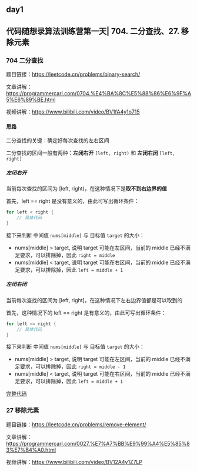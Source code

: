 ## day1

## 代码随想录算法训练营第一天| 704. 二分查找、27. 移除元素

### 704 二分查找

题目链接：https://leetcode.cn/problems/binary-search/

文章讲解：https://programmercarl.com/0704.%E4%BA%8C%E5%88%86%E6%9F%A5%E6%89%BE.html

视频讲解：https://www.bilibili.com/video/BV1fA4y1o715

#### 思路
二分查找的关键：确定好每次查找的左右区间

二分查找的区间一般有两种：**左闭右开** `[left, right)` 和 **左闭右闭** `[left, right]`

##### 左闭右开

当前每次查找的区间为 [left, right)，在这种情况下是**取不到右边界的值**

首先，left == right 是没有意义的，由此可写出循环条件：
```go
for left < right {
    // 具体代码
}
```

接下来判断 中间值 `nums[middle]` 与 目标值 `target` 的大小：

- nums[middle] > target, 说明 target 可能在左区间，当前的 middle 已经不满足要求，可以排除掉，因此 `right = middle`
- nums[middle] < target, 说明 target 可能在右区间，当前的 middle 已经不满足要求，可以排除掉，因此 `left = middle + 1`

##### 左闭右闭

当前每次查找的区间为 [left, right]，在这种情况下左右边界值都是可以取到的

首先，这种情况下的 left == right 是有意义的，由此可写出循环条件：
```go
for left <= right {
    // 具体代码
}
```

接下来判断 中间值 `nums[middle]` 与 目标值 `target` 的大小：

- nums[middle] > target, 说明 target 可能在左区间，当前的 middle 已经不满足要求，可以排除掉，因此 `right = middle - 1`
- nums[middle] < target, 说明 target 可能在右区间，当前的 middle 已经不满足要求，可以排除掉，因此 `left = middle + 1`

[完整代码](https://github.com/hd2yao/leetcode/tree/master/training/day1/0704_binary_search.go)

### 27 移除元素
    
题目链接：https://leetcode.cn/problems/remove-element/

文章讲解：https://programmercarl.com/0027.%E7%A7%BB%E9%99%A4%E5%85%83%E7%B4%A0.html

视频讲解：https://www.bilibili.com/video/BV12A4y1Z7LP

